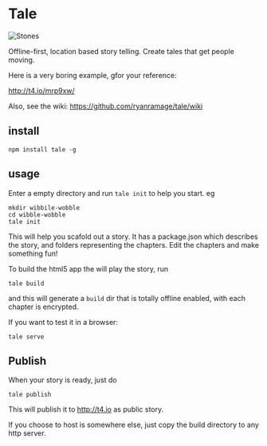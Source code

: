 Tale
=====

![Stones](https://encrypted-tbn3.gstatic.com/images?q=tbn:ANd9GcRKyKW_fKXBbqj099VOTKEplgd6UvLox8wzF6HFSScVc8SO6rMx)

Offline-first, location based story telling. Create tales that get people moving.

Here is a very boring example, gfor your reference:

http://t4.io/mrp9xw/

Also, see the wiki: https://github.com/ryanramage/tale/wiki


install
-------

    npm install tale -g

usage
-----

Enter a empty directory and run `tale init` to help you start. eg

    mkdir wibbile-wobble
    cd wibble-wobble
    tale init

This will help you scafold out a story. It has a package.json
which describes the story, and folders representing the chapters. Edit the chapters and make something fun!

To build the html5 app the will play the story, run

    tale build

and this will generate a `build` dir that is totally offline enabled, with each chapter is encrypted.

If you want to test it in a browser:

    tale serve

Publish
-------

When your story is ready, just do

    tale publish

This will publish it to http://t4.io as public story.

If you choose to host is somewhere else, just copy the build directory to any http server.



